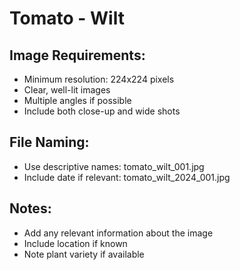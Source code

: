 # Tomato - Wilt

## Image Requirements:
- Minimum resolution: 224x224 pixels
- Clear, well-lit images
- Multiple angles if possible
- Include both close-up and wide shots

## File Naming:
- Use descriptive names: tomato_wilt_001.jpg
- Include date if relevant: tomato_wilt_2024_001.jpg

## Notes:
- Add any relevant information about the image
- Include location if known
- Note plant variety if available
